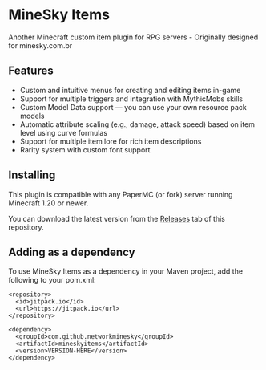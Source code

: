 # MineSky Items
Another Minecraft custom item plugin for RPG servers - Originally designed for minesky.com.br

## Features
- Custom and intuitive menus for creating and editing items in-game
- Support for multiple triggers and integration with MythicMobs skills
- Custom Model Data support — you can use your own resource pack models
- Automatic attribute scaling (e.g., damage, attack speed) based on item level using curve formulas
- Support for multiple item lore for rich item descriptions
- Rarity system with custom font support

## Installing
This plugin is compatible with any PaperMC (or fork) server running Minecraft 1.20 or newer.

You can download the latest version from the [Releases](https://github.com/networkminesky/mineskyitems/releases) tab of this repository.

## Adding as a dependency
To use MineSky Items as a dependency in your Maven project, add the following to your pom.xml:
```
<repository>
  <id>jitpack.io</id>
  <url>https://jitpack.io</url>
</repository>

<dependency>
  <groupId>com.github.networkminesky</groupId>
  <artifactId>mineskyitems</artifactId>
  <version>VERSION-HERE</version>
</dependency>
```
